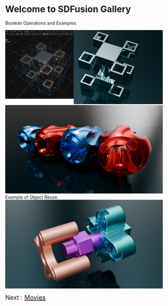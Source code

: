 # Welcome to SDFusion Gallery
Boolean Operations and Examples.

![サンプル画像](images/image1-4.png)
![サンプル画像](images/20250923150812_046.png)
Example of Object Reuse.
![サンプル画像](images/0001.png)

<span style="font-size: 20px;">Next : [Movies](movies.md)</span>